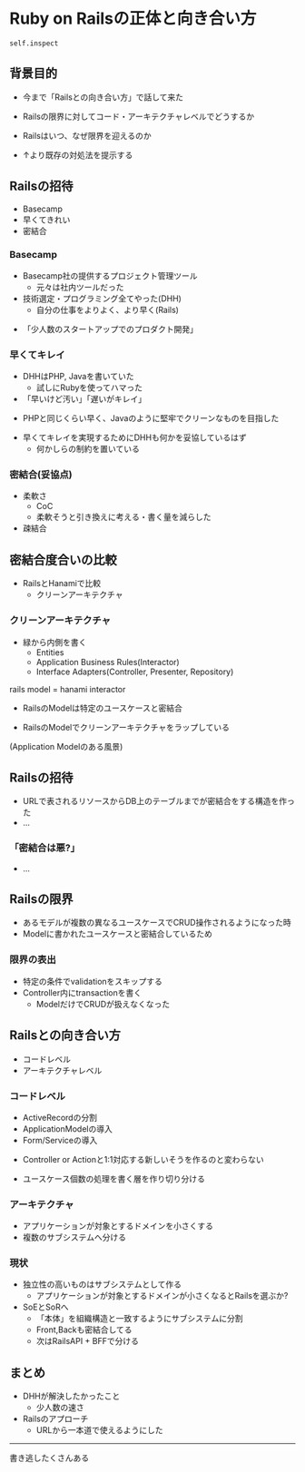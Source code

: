 <!-- C -->
# Ruby on Railsの正体と向き合い方

`self.inspect`

## 背景目的

- 今まで「Railsとの向き合い方」で話して来た
- Railsの限界に対してコード・アーキテクチャレベルでどうするか

- Railsはいつ、なぜ限界を迎えるのか
- ↑より既存の対処法を提示する

## Railsの招待

- Basecamp
- 早くてきれい
- 密結合

### Basecamp

- Basecamp社の提供するプロジェクト管理ツール
  - 元々は社内ツールだった
- 技術選定・プログラミング全てやった(DHH)
  - 自分の仕事をよりよく、より早く(Rails)

* 「少人数のスタートアップでのプロダクト開発」

### 早くてキレイ

- DHHはPHP, Javaを書いていた
  - 試しにRubyを使ってハマった
- 「早いけど汚い」「遅いがキレイ」

* PHPと同じくらい早く、Javaのように堅牢でクリーンなものを目指した

- 早くてキレイを実現するためにDHHも何かを妥協しているはず
  - 何かしらの制約を置いている

### 密結合(妥協点)

- 柔軟さ
  - CoC
  - 柔軟そうと引き換えに考える・書く量を減らした
- 疎結合

## 密結合度合いの比較

- RailsとHanamiで比較
  - クリーンアーキテクチャ

### クリーンアーキテクチャ

- 緑から内側を書く
  - Entities
  - Application Business Rules(Interactor)
  - Interface Adapters(Controller, Presenter, Repository)

rails model = hanami interactor
- RailsのModelは特定のユースケースと密結合

- RailsのModelでクリーンアーキテクチャをラップしている

(Application Modelのある風景)

## Railsの招待

- URLで表されるリソースからDB上のテーブルまでが密結合をする構造を作った
- ...

### 「密結合は悪?」

- ...

## Railsの限界

- あるモデルが複数の異なるユースケースでCRUD操作されるようになった時
- Modelに書かれたユースケースと密結合しているため

### 限界の表出

- 特定の条件でvalidationをスキップする
- Controller内にtransactionを書く
  - ModelだけでCRUDが扱えなくなった

## Railsとの向き合い方

- コードレベル
- アーキテクチャレベル

### コードレベル

- ActiveRecordの分割
- ApplicationModelの導入
- Form/Serviceの導入

* Controller or Actionと1:1対応する新しいそうを作るのと変わらない

* ユースケース個数の処理を書く層を作り切り分ける

### アーキテクチャ

- アプリケーションが対象とするドメインを小さくする
- 複数のサブシステムへ分ける

### 現状

- 独立性の高いものはサブシステムとして作る
  - アプリケーションが対象とするドメインが小さくなるとRailsを選ぶか?
- SoEとSoRへ
  - 「本体」を組織構造と一致するようにサブシステムに分割
  - Front,Backも密結合してる
  - 次はRailsAPI + BFFで分ける

## まとめ

- DHHが解決したかったこと
  - 少人数の速さ
- Railsのアプローチ
  - URLから一本道で使えるようにした

---

書き逃したくさんある
